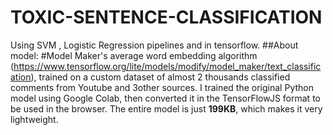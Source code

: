 # TOXIC-SENTENCE-CLASSIFICATION
Using SVM , Logistic Regression pipelines and in tensorflow.
##About model:
  #Model Maker's average word embedding algorithm 
 (https://www.tensorflow.org/lite/models/modify/model_maker/text_classification), trained on a custom dataset of almost 2 thousands classified comments from Youtube and 3other sources. I trained the original Python model using Google Colab, then converted it in the TensorFlowJS format to be used in the browser. The entire model is just **199KB**, which makes it very lightweight.

